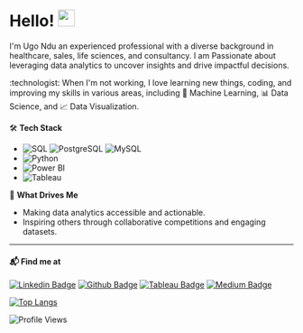 # Hello! <img src="https://raw.githubusercontent.com/ugondu/ugondu/master/wave.gif" width="30px">
<p>I'm Ugo Ndu an experienced professional with a diverse background in healthcare, sales, life sciences, and consultancy.  I am Passionate about leveraging data analytics to uncover insights and drive impactful decisions.</p>

<p>:technologist: When I'm not working, I love learning new things, coding, and improving my skills in various areas, including 🧠 Machine Learning, 📊 Data Science, and 📈 Data Visualization.</p>

🛠️ **Tech Stack**  
- ![SQL](https://img.shields.io/badge/-SQL-%2300758f) ![PostgreSQL](https://img.shields.io/badge/-PostgreSQL-%23336791) ![MySQL](https://img.shields.io/badge/-MySQL-%234479a1)  
- ![Python](https://img.shields.io/badge/-Python-%233776ab)  
- ![Power BI](https://img.shields.io/badge/-Power%20BI-%23f2c811)  
- ![Tableau](https://img.shields.io/badge/-Tableau-%23e97627) 

🌟 **What Drives Me**  
- Making data analytics accessible and actionable.  
- Inspiring others through collaborative competitions and engaging datasets. 

----

#### 📬 Find me at
[![Linkedin Badge](https://img.shields.io/badge/-LinkedIn-blue?style=flat-square&logo=Linkedin&logoColor=white&link=https://www.linkedin.com/in/ugondu)](https://www.linkedin.com/in/ugondu)
[![Github Badge](http://img.shields.io/badge/-Github-black?style=flat-square&logo=github&link=https://github.com/ugondu/)](https://github.com/ugondu) 
[![Tableau Badge](https://img.shields.io/badge/-Tableau-e97627?style=flat-square&logo=tableau&logoColor=white&link=https://public.tableau.com/app/ugochukwu.ndu/vizzes/ugochukwu.ndu/vizzes)](https://public.tableau.com/app/ugochukwu.ndu/vizzes/ugochukwu.ndu/vizzes)
[![Medium Badge](https://img.shields.io/badge/-Medium-000000?style=flat-square&logo=medium&logoColor=white&link=https://medium.com/@ugondu)](https://medium.com/@ugondu)


[![Top Langs](https://github-readme-stats.vercel.app/api/top-langs/?username=ugondu&layout=compact)](https://github.com/ugondu/github-readme-stats)

![Profile Views](https://komarev.com/ghpvc/?username=ugondu)
